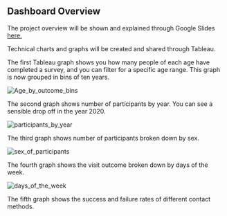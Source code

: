 ## Dashboard Overview
The project overview will be shown and explained through Google Slides [here.](https://docs.google.com/presentation/d/1137s3_O7ktF4cMPk-cHCNadZev04o0CW/edit#slide=id.p101)

Technical charts and graphs will be created and shared through Tableau. 

The first Tableau graph shows you how many people of each age have completed a survey, and you can filter for a specific age range. This graph is now grouped in bins of ten years.

![Age_by_outcome_bins](https://user-images.githubusercontent.com/35434608/201314169-ed785eae-0e89-45cb-b090-049d8fff6194.png)

The second graph shows number of participants by year. You can see a sensible drop off in the year 2020.

![participants_by_year](https://user-images.githubusercontent.com/35434608/201314229-18637b69-5bc2-4227-a4ac-983d5b1fe6ac.png)

The third graph shows number of participants broken down by sex.

![sex_of_participants](https://user-images.githubusercontent.com/35434608/201314265-7125158d-dd89-4216-aa41-cb9af448cb7a.png)

The fourth graph shows the visit outcome broken down by days of the week.

![days_of_the_week](https://user-images.githubusercontent.com/35434608/201314320-f5ff236b-dc2d-437b-9004-567a01a2560b.png)

The fifth graph shows the success and failure rates of different contact methods. 